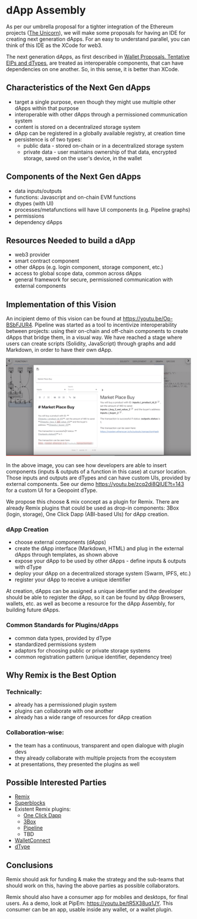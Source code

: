 # dApp Assembly


As per our umbrella proposal for a tighter integration of the Ethereum projects ([The Unicorn](../The_Ethereum_Unicorn.md)), we will make some proposals for having an IDE for creating next generation dApps. For an easy to understand parallel, you can think of this IDE as the XCode for web3.

The next generation dApps, as first described in [Wallet Proposals. Tentative EIPs and dTypes](./Wallet_Proposals.Tentative_EIPs_and_dTypes.md), are treated as interoperable components, that can have dependencies on one another. So, in this sense, it is better than XCode.


## Characteristics of the Next Gen dApps

- target a single purpose, even though they might use multiple other dApps within that purpose
- interoperable with other dApps through a permissioned communication system
- content is stored on a decentralized storage system
- dApp can be registered in a globally available registry, at creation time
- persistence is of two types:
  - public data - stored on-chain or in a decentralized storage system
  - private data - user maintains ownership of that data, encrypted storage, saved on the user's device, in the wallet

## Components of the Next Gen dApps

- data inputs/outputs
- functions: Javascript and on-chain EVM functions
- dtypes (with UI)
- processes/metafunctions will have UI components (e.g. Pipeline graphs)
- permissions
- dependency dApps

## Resources Needed to build a dApp

- web3 provider
- smart contract component
- other dApps (e.g. login component, storage component, etc.)
- access to global scope data, common across dApps
- general framework for secure, permissioned communication with external components


## Implementation of this Vision

An incipient demo of this vision can be found at https://youtu.be/Op-BSbFJUR4. Pipeline was started as a tool to incentivize interoperability between projects: using their on-chain and off-chain components to create dApps that bridge them, in a visual way. We have reached a stage where users can create scripts (Solidity, JavaScript) through graphs and add Markdown, in order to have their own dApp.

![PipEm Assembly](../assets/pipem_assembly.png)

In the above image, you can see how developers are able to insert components (inputs & outputs of a function in this case) at cursor location. Those inputs and outputs are dTypes and can have custom UIs, provided by external components. See our demo https://youtu.be/zcq2di8QIUE?t=143 for a custom UI for a Geopoint dType.


We propose this choose & mix concept as a plugin for Remix. There are already Remix plugins that could be used as drop-in components: 3Box (login, storage), One Click Dapp (ABI-based UIs) for dApp creation.

### dApp Creation

- choose external components (dApps)
- create the dApp interface (Markdown, HTML) and plug in the external dApps through templates, as shown above
- expose your dApp to be used by other dApps - define inputs & outputs with dType
- deploy your dApp on a decentralized storage system (Swarm, IPFS, etc.)
- register your dApp to receive a unique identifier

At creation, dApps can be assigned a unique identifier and the developer should be able to register the dApp, so it can be found by dApp Browsers, wallets, etc. as well as become a resource for the dApp Assembly, for building future dApps.

### Common Standards for Plugins/dApps

- common data types, provided by dType
- standardized permissions system
- adaptors for choosing public or private storage systems
- common registration pattern (unique identifier, dependency tree)

## Why Remix is the Best Option

### Technically:

- already has a permissioned plugin system
- plugins can collaborate with one another
- already has a wide range of resources for dApp creation

### Collaboration-wise:

- the team has a continuous, transparent and open dialogue with plugin devs
- they already collaborate with multiple projects from the ecosystem
- at presentations, they presented the plugins as well


## Possible Interested Parties

- [Remix](https://remix.ethereum.org)
- [Superblocks](https://superblocks.com)
- Existent Remix plugins:
    - [One Click Dapp](https://oneclickdapp.com)
    - [3Box](https://3box.io/)
    - [Pipeline](https://github.com/pipeos-one/pipeline)
    - TBD
- [WalletConnect](https://walletconnect.org)
- [dType](https://github.com/pipeos-one/dType)



## Conclusions

Remix should ask for funding & make the strategy and the sub-teams that should work on this, having the above parties as possible collaborators.

Remix should also have a consumer app for mobiles and desktops, for final users. As a demo, look at PipEm: https://youtu.be/tR5X38uq1JY. This consumer can be an app, usable inside any wallet, or a wallet plugin.

